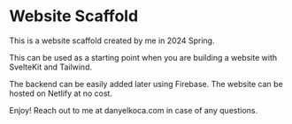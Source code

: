 # Website Scaffold

This is a website scaffold created by me in 2024 Spring.

This can be used as a starting point when you are building a website with SvelteKit and Tailwind.

The backend can be easily added later using Firebase.
The website can be hosted on Netlify at no cost.

Enjoy! Reach out to me at danyelkoca.com in case of any questions.

